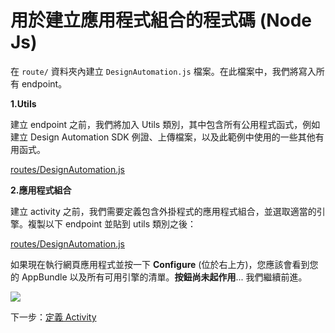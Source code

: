 # 用於建立應用程式組合的程式碼 (Node Js)


在 `route/` 資料夾內建立 `DesignAutomation.js` 檔案。在此檔案中，我們將寫入所有 endpoint。

**1\.Utils**

建立 endpoint 之前，我們將加入 Utils 類別，其中包含所有公用程式函式，例如建立 Design Automation SDK 例證、上傳檔案，以及此範例中使用的一些其他有用函式。

[routes/DesignAutomation.js](_snippets/modifymodels/node/routes/DesignAutomation.1.js ':include :type=code javascript')

**2\.應用程式組合**

建立 activity 之前，我們需要定義包含外掛程式的應用程式組合，並選取適當的引擎。複製以下 endpoint 並貼到 utils 類別之後：

[routes/DesignAutomation.js](_snippets/modifymodels/node/routes/DesignAutomation.2.js ':include :type=code javascript')

如果現在執行網頁應用程式並按一下 **Configure** (位於右上方)，您應該會看到您的 AppBundle 以及所有可用引擎的清單。**按鈕尚未起作用**... 我們繼續前進。

![](_media/designautomation/list_engines.png)

下一步：[定義 Activity](/zh-TW/designautomation/activity/)